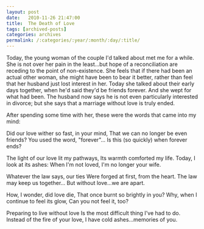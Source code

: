 ```yaml
---
layout: post
date:	2010-11-26 21:47:00
title:  The Death of Love
tags: [archived-posts]
categories: archives
permalink: /:categories/:year/:month/:day/:title/
---
```

Today, the young woman of the couple I'd talked about met me for a while. She is not over her pain in the least...but hope of a reconciliation are receding to the point of non-existence. She feels that if there had been an actual other woman, she might have been to bear it better, rather than feel that her husband just lost interest in her. Today she talked about their early days together, when he'd said they'd be friends forever. And she wept for what had been. The husband now says he is not even particularly interested in divorce; but she says that a marriage without love is truly ended. 

After spending some time with her, these were the words that came into my mind:

Did our love wither so fast, in your mind,
That we can no longer be even friends?
You used the word, "forever"...
Is this (so quickly) when forever ends?

The light of our love lit my pathways,
Its warmth comforted my life.
Today, I look at its ashes:
When I'm not loved, I'm no longer your wife.

Whatever the law says, our ties
Were forged at first, from the heart.
The law may keep us together...
But without love...we are apart.

How, I wonder, did love die,
That once burnt so brightly in you?
Why, when I continue to feel its glow,
Can you not feel it, too?

Preparing to live without love
Is the most difficult thing I've had to do.
Instead of the fire of your love,
I have cold ashes...memories of you.
